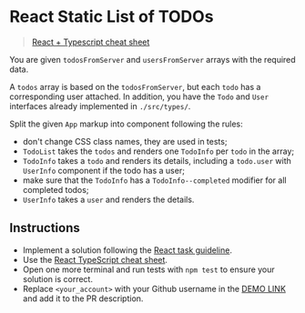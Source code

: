 # React Static List of TODOs

> [React + Typescript cheat sheet](https://mate-academy.github.io/fe-program/js/extra/react-typescript)

You are given `todosFromServer` and `usersFromServer` arrays with the required data.

A `todos` array is based on the `todosFromServer`, but each `todo` has a corresponding user attached. In addition, you have the `Todo` and `User` interfaces already implemented in `./src/types/`.

Split the given `App` markup into component following the rules:

- don't change CSS class names, they are used in tests;
- `TodoList` takes the `todos` and renders one `TodoInfo` per `todo` in the array;
- `TodoInfo` takes a `todo` and renders its details, including a `todo.user` with `UserInfo` component if the todo has a user;
- make sure that the `TodoInfo` has a `TodoInfo--completed` modifier for all completed todos;
- `UserInfo` takes a `user` and renders the details.

## Instructions

- Implement a solution following the [React task guideline](https://github.com/mate-academy/react_task-guideline#react-tasks-guideline).
- Use the [React TypeScript cheat sheet](https://mate-academy.github.io/fe-program/js/extra/react-typescript).
- Open one more terminal and run tests with `npm test` to ensure your solution is correct.
- Replace `<your_account>` with your Github username in the [DEMO LINK](https://Kravchenko71213.github.io/react_static-list-of-todos/) and add it to the PR description.
